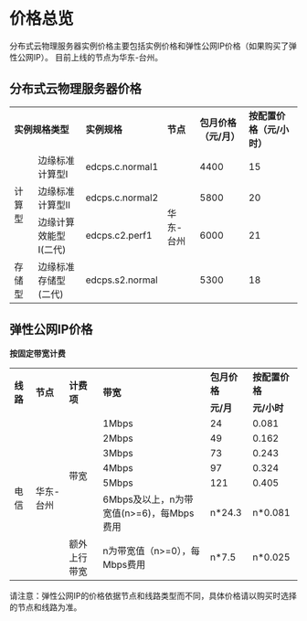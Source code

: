 # 价格总览

分布式云物理服务器实例价格主要包括实例价格和弹性公网IP价格（如果购买了弹性公网IP）。
目前上线的节点为华东-台州。

## 分布式云物理服务器价格


<table>
    <tr>
        <td colspan="2"><B>实例规格类型</B></td> 
        <td ><B>实例规格</B></td> 
	<td ><B>节点</B></td> 
	<td ><B>包月价格（元/月）</B></td>
	<td ><B>按配置价格（元/小时）</B></td>
    </tr>
    <tr>   
        <td rowspan="3">计算型</td>
		<td >边缘标准计算型Ⅰ</td>
		<td >edcps.c.normal1</td>
	        <td  rowspan="4">华东-台州</td>
		<td >4400</td>
	        <td >15</td>
    </tr>
	<tr>   
		<td >边缘标准计算型Ⅱ</td>
		<td >edcps.c.normal2</td>
		<td >5800</td>
		<td >20</td>
    </tr>
	<tr>   
		<td >边缘计算效能型Ⅰ(二代)</td>
		<td >edcps.c2.perf1</td>
		<td >6000</td>
		<td >21</td>
    </tr>
	<tr>   
		<td >存储型</td>
		<td >边缘标准存储型(二代)</td>
		<td >edcps.s2.normal</td>
		<td >5300</td>
		<td >18</td>
    </tr>
</table>



## 弹性公网IP价格

**按固定带宽计费**

<table>
   <tr>
       <td rowspan="2"><B>线路</B></td>
       <td rowspan="2"><B>节点</B></td>
       <td rowspan="2"><B>计费项</B></td>
       <td rowspan="2"><B>带宽</B></td>
       <td ><B>包月价格</B></td>
       <td ><B>按配置价格</B></td>
   </tr>
   <tr>
       <td><B>元/月</B></td>
       <td><B>元/小时</B></td>
     
   </tr>
   <tr>
      <td rowspan="12">电信</td>
      <td rowspan="12">华东-台州<br/>
      <td rowspan="6">带宽</td>
      <td>1Mbps</td>
      <td>24</td>
      <td>0.081</td>
      
   </tr>
   <tr>
      <td>2Mbps</td>
      <td>49</td>
      <td>0.162</td>
      
   </tr>
   <tr>
     <td>3Mbps</td>
     <td>73</td>
     <td>0.243</td>
	
   </tr>
   <tr>
     <td>4Mbps</td>
     <td>97</td>
     <td>0.324</td>
     
   </tr>
   <tr>
     <td>5Mbps</td>
     <td>121</td>
     <td>0.405</td>
     
   </tr>
   <tr>
     <td>6Mbps及以上，n为带宽值(n>=6)，每Mbps费用</td>
     <td>n*24.3</td>
     <td>n*0.081</td>
  </tr>
  <tr>
    <td rowspan="1">额外上行带宽</td>
        <td>n为带宽值（n>=0），每Mbps费用</td>
        <td>n*7.5</td>
	 <td>n*0.025</td>
    </tr>
</table>

请注意：弹性公网IP的价格依据节点和线路类型而不同，具体价格请以购买时选择的节点和线路为准。

